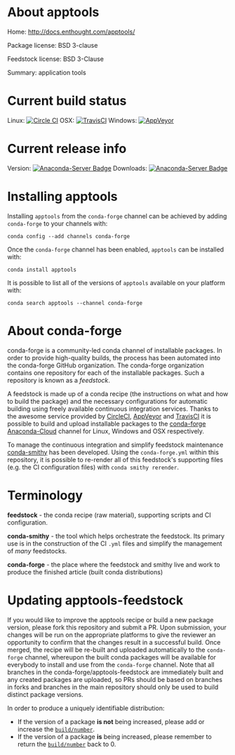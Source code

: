 About apptools
==============

Home: http://docs.enthought.com/apptools/

Package license: BSD 3-clause

Feedstock license: BSD 3-Clause

Summary: application tools



Current build status
====================

Linux: [![Circle CI](https://circleci.com/gh/conda-forge/apptools-feedstock.svg?style=shield)](https://circleci.com/gh/conda-forge/apptools-feedstock)
OSX: [![TravisCI](https://travis-ci.org/conda-forge/apptools-feedstock.svg?branch=master)](https://travis-ci.org/conda-forge/apptools-feedstock)
Windows: [![AppVeyor](https://ci.appveyor.com/api/projects/status/github/conda-forge/apptools-feedstock?svg=True)](https://ci.appveyor.com/project/conda-forge/apptools-feedstock/branch/master)

Current release info
====================
Version: [![Anaconda-Server Badge](https://anaconda.org/conda-forge/apptools/badges/version.svg)](https://anaconda.org/conda-forge/apptools)
Downloads: [![Anaconda-Server Badge](https://anaconda.org/conda-forge/apptools/badges/downloads.svg)](https://anaconda.org/conda-forge/apptools)

Installing apptools
===================

Installing `apptools` from the `conda-forge` channel can be achieved by adding `conda-forge` to your channels with:

```
conda config --add channels conda-forge
```

Once the `conda-forge` channel has been enabled, `apptools` can be installed with:

```
conda install apptools
```

It is possible to list all of the versions of `apptools` available on your platform with:

```
conda search apptools --channel conda-forge
```


About conda-forge
=================

conda-forge is a community-led conda channel of installable packages.
In order to provide high-quality builds, the process has been automated into the
conda-forge GitHub organization. The conda-forge organization contains one repository
for each of the installable packages. Such a repository is known as a *feedstock*.

A feedstock is made up of a conda recipe (the instructions on what and how to build
the package) and the necessary configurations for automatic building using freely
available continuous integration services. Thanks to the awesome service provided by
[CircleCI](https://circleci.com/), [AppVeyor](http://www.appveyor.com/)
and [TravisCI](https://travis-ci.org/) it is possible to build and upload installable
packages to the [conda-forge](https://anaconda.org/conda-forge)
[Anaconda-Cloud](http://docs.anaconda.org/) channel for Linux, Windows and OSX respectively.

To manage the continuous integration and simplify feedstock maintenance
[conda-smithy](http://github.com/conda-forge/conda-smithy) has been developed.
Using the ``conda-forge.yml`` within this repository, it is possible to re-render all of
this feedstock's supporting files (e.g. the CI configuration files) with ``conda smithy rerender``.


Terminology
===========

**feedstock** - the conda recipe (raw material), supporting scripts and CI configuration.

**conda-smithy** - the tool which helps orchestrate the feedstock.
                   Its primary use is in the construction of the CI ``.yml`` files
                   and simplify the management of *many* feedstocks.

**conda-forge** - the place where the feedstock and smithy live and work to
                  produce the finished article (built conda distributions)


Updating apptools-feedstock
===========================

If you would like to improve the apptools recipe or build a new
package version, please fork this repository and submit a PR. Upon submission,
your changes will be run on the appropriate platforms to give the reviewer an
opportunity to confirm that the changes result in a successful build. Once
merged, the recipe will be re-built and uploaded automatically to the
`conda-forge` channel, whereupon the built conda packages will be available for
everybody to install and use from the `conda-forge` channel.
Note that all branches in the conda-forge/apptools-feedstock are
immediately built and any created packages are uploaded, so PRs should be based
on branches in forks and branches in the main repository should only be used to
build distinct package versions.

In order to produce a uniquely identifiable distribution:
 * If the version of a package **is not** being increased, please add or increase
   the [``build/number``](http://conda.pydata.org/docs/building/meta-yaml.html#build-number-and-string).
 * If the version of a package **is** being increased, please remember to return
   the [``build/number``](http://conda.pydata.org/docs/building/meta-yaml.html#build-number-and-string)
   back to 0.
